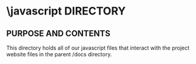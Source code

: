# \javascript DIRECTORY 

## PURPOSE AND CONTENTS

This directory holds all of our javascript files that interact with the project website files in the parent /docs directory.
